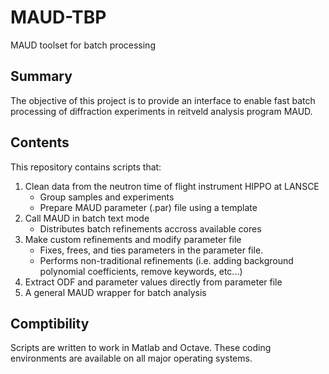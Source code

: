 # MAUD-TBP
MAUD toolset for batch processing

## Summary
The objective of this project is to provide an interface to enable fast batch processing of diffraction experiments in reitveld analysis program MAUD.

## Contents
This repository contains scripts that: 
1. Clean data from the neutron time of flight instrument HIPPO at LANSCE
    - Group samples and experiments
    - Prepare MAUD parameter (.par) file using a template
2. Call MAUD in batch text mode 
     - Distributes batch refinements accross available cores
3. Make custom refinements and modify parameter file
     - Fixes, frees, and ties parameters in the parameter file.
     - Performs non-traditional refinements (i.e. adding background polynomial coefficients, remove keywords, etc...)
4. Extract ODF and parameter values directly from parameter file
5. A general MAUD wrapper for batch analysis

## Comptibility
Scripts are written to work in Matlab and Octave. These coding environments are available on all major operating systems.
